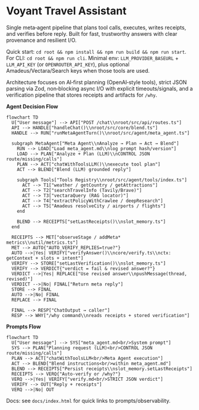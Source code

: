 # Voyant Travel Assistant

Single meta‑agent pipeline that plans tool calls, executes, writes receipts,
and verifies before reply. Built for fast, trustworthy answers with clear
provenance and resilient I/O.

Quick start: `cd root && npm install && npm run build && npm run start`.
For CLI: `cd root && npm run cli`. Minimal env: `LLM_PROVIDER_BASEURL` +
`LLM_API_KEY` (or `OPENROUTER_API_KEY`), plus optional Amadeus/Vectara/Search
keys when those tools are used.

Architecture focuses on AI‑first planning (OpenAI‑style tools), strict JSON
parsing via Zod, non‑blocking async I/O with explicit timeouts/signals, and a
verification pipeline that stores receipts and artifacts for `/why`.

**Agent Decision Flow**

```mermaid
flowchart TD
  U["User message"] --> API["POST /chat\\nroot/src/api/routes.ts"]
  API --> HANDLE["handleChat()\\nroot/src/core/blend.ts"]
  HANDLE --> RUN["runMetaAgentTurn()\\nroot/src/agent/meta_agent.ts"]

  subgraph MetaAgent["Meta Agent\\nAnalyze → Plan → Act → Blend"]
    RUN --> LOAD["Load meta_agent.md\\nlog prompt hash/version"]
    LOAD --> PLAN["Analyze + Plan (LLM)\\nCONTROL JSON route/missing/calls"]
    PLAN --> ACT["chatWithToolsLLM()\\nexecute tool plan"]
    ACT --> BLEND["Blend (LLM) grounded reply"]

    subgraph Tools["Tools Registry\\nroot/src/agent/tools/index.ts"]
      ACT --> T1["weather / getCountry / getAttractions"]
      ACT --> T2["searchTravelInfo (Tavily/Brave)"]
      ACT --> T3["vectaraQuery (RAG locator)"]
      ACT --> T4["extractPolicyWithCrawlee / deepResearch"]
      ACT --> T5["Amadeus resolveCity / airports / flights"]
    end

    BLEND --> RECEIPTS["setLastReceipts()\\nslot_memory.ts"]
  end

  RECEIPTS --> MET["observeStage / addMeta* metrics\\nutil/metrics.ts"]
  MET --> AUTO{"AUTO_VERIFY_REPLIES=true?"}
  AUTO -->|Yes| VERIFY["verifyAnswer()\\ncore/verify.ts\\nctx: getContext + slots + intent"]
  VERIFY --> STORE["setLastVerification()\\nslot_memory.ts"]
  VERIFY --> VERDICT{"verdict = fail & revised answer?"}
  VERDICT -->|Yes| REPLACE["Use revised answer\\npushMessage(thread, revised)"]
  VERDICT -->|No| FINAL["Return meta reply"]
  STORE --> FINAL
  AUTO -->|No| FINAL
  REPLACE --> FINAL

  FINAL --> RESP["ChatOutput → caller"]
  RESP --> WHY["/why command\\nreads receipts + stored verification"]
```

**Prompts Flow**

```mermaid
flowchart TD
  U["User message"] --> SYS["meta_agent.md<br/>System prompt"]
  SYS --> PLAN["Planning request (LLM)<br/>CONTROL JSON route/missing/calls"]
  PLAN --> ACT["chatWithToolsLLM<br/>Meta Agent execution"]
  ACT --> BLEND["Blend instructions<br/>within meta_agent.md"]
  BLEND --> RECEIPTS["Persist receipts\\nslot_memory.setLastReceipts"]
  RECEIPTS --> VERQ{"Auto-verify or /why?"}
  VERQ -->|Yes| VERIFY["verify.md<br/>STRICT JSON verdict"]
  VERIFY --> OUT["Reply + receipts"]
  VERQ -->|No| OUT
```

Docs: see `docs/index.html` for quick links to prompts/observability.
